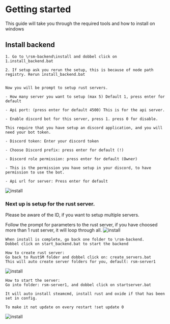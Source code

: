 Getting started
===============

This guide will take you through the required tools and how to install on windows

## Install backend

```
1. Go to \rsm-backend\install and dobbel click on 1.install_backend.bat

2. If setup ask you rerun the setup, this is because of node path registry. Rerun install_backend.bat


Now you will be prompt to setup rust servers.

- How many server you want to setup (max 5) Default 1, press enter for default

- Api port: (press enter for default 4500) This is for the api server.

- Enable discord bot for this server, press 1. press 0 for disable.

This require that you have setup an discord application, and you will need your bot token.

- Discord token: Enter your discord token

- Choose Discord prefix: press enter for default (!)

- Discord role permission: press enter for default (Owner)

- This is the permission you have setup in your discord, to have permission to use the bot.

- Api url for server: Press enter for default
```
![install](https://i.altirust.no/s/SvAuQtZ4palM4qd.gif "install")

### Next up is setup for the rust server. 

Please be aware of the ID, if you want to setup multiple servers.

Follow the prompt for parameters to the rust server, if you have choosed more than 1 rust server, it will loop through all.
![install](https://i.altirust.no/s/cTWiBkZltJWDUUf.gif "install")
```
When install is complete, go back one folder to \rsm-backend.
Dobbel click on start_backend.bat to start the backend
```

```
How to create rust server:
Go back to RustSM folder and dobbel click on: create_servers.bat
This will auto create server folders for you, default: rsm-server1
```
![install](https://i.altirust.no/s/1doJQglyYQRiqTL.gif "install")
```
How to start the server:
Go into folder: rsm-server1, and dobbel click on startserver.bat

It will auto install steamcmd, install rust and oxide if that has been set in config.

To make it not update on every restart !set update 0
```
![install](https://i.altirust.no/s/eV27SEyFVxv5iG2.gif "install")